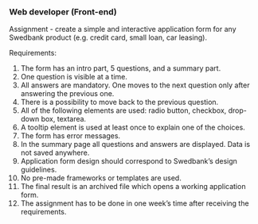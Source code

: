 ### Web developer (Front-end)

Assignment - create a simple and interactive application form for any Swedbank product (e.g.
credit card, small loan, car leasing).

Requirements:
1. The form has an intro part, 5 questions, and a summary part.
2. One question is visible at a time.
3. All answers are mandatory. One moves to the next question only after answering the
previous one.
4. There is a possibility to move back to the previous question.
5. All of the following elements are used: radio button, checkbox, drop-down box, textarea.
6. A tooltip element is used at least once to explain one of the choices.
7. The form has error messages.
8. In the summary page all questions and answers are displayed. Data is not saved
anywhere.
9. Application form design should correspond to Swedbank’s design guidelines.
10. No pre-made frameworks or templates are used.
11. The final result is an archived file which opens a working application form.
12. The assignment has to be done in one week’s time after receiving the requirements.